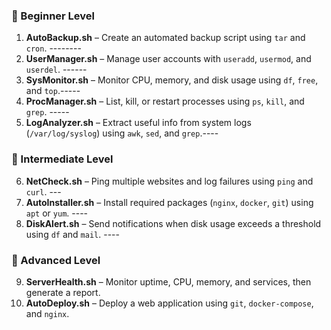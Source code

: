 

### **🔹 Beginner Level**  
1. **AutoBackup.sh** – Create an automated backup script using `tar` and `cron`.  -------- 
2. **UserManager.sh** – Manage user accounts with `useradd`, `usermod`, and `userdel`. ------ 
3. **SysMonitor.sh** – Monitor CPU, memory, and disk usage using `df`, `free`, and `top`.-----  
4. **ProcManager.sh** – List, kill, or restart processes using `ps`, `kill`, and `grep`.  -----
5. **LogAnalyzer.sh** – Extract useful info from system logs (`/var/log/syslog`) using `awk`, `sed`, and `grep`.----  

### **🔹 Intermediate Level**  
6. **NetCheck.sh** – Ping multiple websites and log failures using `ping` and `curl`.  ---
7. **AutoInstaller.sh** – Install required packages (`nginx`, `docker`, `git`) using `apt` or `yum`. ---- 
8. **DiskAlert.sh** – Send notifications when disk usage exceeds a threshold using `df` and `mail`. ---- 

### **🔹 Advanced Level**  
9. **ServerHealth.sh** – Monitor uptime, CPU, memory, and services, then generate a report.  
10. **AutoDeploy.sh** – Deploy a web application using `git`, `docker-compose`, and `nginx`.  

